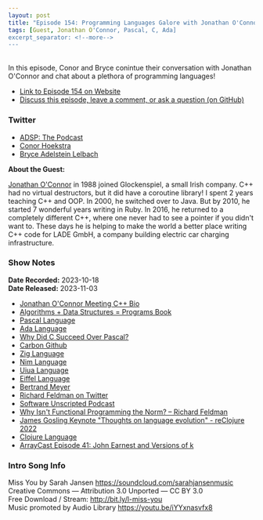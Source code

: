 ```yaml
---
layout: post
title: "Episode 154: Programming Languages Galore with Jonathan O'Connor"
tags: [Guest, Jonathan O'Connor, Pascal, C, Ada]
excerpt_separator: <!--more-->
---
```


<div id="buzzsprout-player-13902008"></div><script src="https://www.buzzsprout.com/1501960/13902008-episode-154-programming-languages-galore-with-jonathan-o-connor.js?container_id=buzzsprout-player-13902008&player=small" type="text/javascript" charset="utf-8"></script>

<br>In this episode, Conor and Bryce conintue their conversation with Jonathan O'Connor and chat about a plethora of programming languages!

<!--more-->

* [Link to Episode 154 on Website](https://adspthepodcast.com/2023/11/03/Episode-154.html)
* [Discuss this episode, leave a comment, or ask a question (on GitHub)](https://github.com/codereport/adsp2/discussions/46)

### Twitter
 
* [ADSP: The Podcast](https://twitter.com/adspthepodcast)
* [Conor Hoekstra](https://twitter.com/code_report)
* [Bryce Adelstein Lelbach](https://twitter.com/blelbach)

**About the Guest:**

[Jonathan O'Connor](https://twitter.com/ninkibah) in 1988 joined Glockenspiel, a small Irish company. C++ had no virtual destructors, but it did have a coroutine library! I spent 2 years teaching C++ and OOP. In 2000, he switched over to Java. But by 2010, he started 7 wonderful years writing in Ruby. In 2016, he returned to a completely different C++, where one never had to see a pointer if you didn't want to. These days he is helping to make the world a better place writing C++ code for LADE GmbH, a company building electric car charging infrastructure.

### Show Notes
 
**Date Recorded:** 2023-10-18 <br>
**Date Released:** 2023-11-03

* [Jonathan O'Connor Meeting C++ Bio](https://meetingcpp.com/2018/Speaker/items/Jonathan_O_Connor.html)
* [Algorithms + Data Structures = Programs Book](https://www.cl72.org/110dataAlgo/Algorithms%20%20%20Data%20Structures%20=%20Programs%20%5BWirth%201976-02%5D.pdf)
* [Pascal Language](https://en.wikipedia.org/wiki/Pascal_(programming_language))
* [Ada Language](https://en.wikipedia.org/wiki/Ada_(programming_language))
* [Why Did C Succeed Over Pascal?](https://www.quora.com/Why-did-C-succeed-over-Pascal)
* [Carbon Github](https://github.com/carbon-language/carbon-lang)
* [Zig Language](https://ziglang.org/)
* [Nim Language](https://nim-lang.org/)
* [Uiua Language](https://www.uiua.org/)
* [Eiffel Language](https://en.wikipedia.org/wiki/Eiffel_(programming_language))
* [Bertrand Meyer](https://en.wikipedia.org/wiki/Bertrand_Meyer)
* [Richard Feldman on Twitter](https://twitter.com/rtfeldman)
* [Software Unscripted Podcast](https://twitter.com/sw_unscripted)
* [Why Isn't Functional Programming the Norm? – Richard Feldman](https://youtu.be/QyJZzq0v7Z4)
* [James Gosling Keynote "Thoughts on language evolution" - reClojure 2022](https://www.youtube.com/watch?v=Ynu9QEJSGX8)
* [Clojure Language](https://clojure.org/)
* [ArrayCast Episode 41: John Earnest and Versions of k](https://www.arraycast.com/episodes/episode41-john-earnest)

### Intro Song Info
 
Miss You by Sarah Jansen https://soundcloud.com/sarahjansenmusic<br>
Creative Commons — Attribution 3.0 Unported — CC BY 3.0<br>
Free Download / Stream: http://bit.ly/l-miss-you<br>
Music promoted by Audio Library https://youtu.be/iYYxnasvfx8<br>

